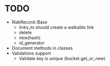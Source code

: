 # TODO

* RiakRecord::Base
  * links_to should create a walkable link
  * delete
  * new(hash)
  * id_generator
* Document methods in classes
* Validations support
  * Validate key is unique (bucket.get_or_new)
